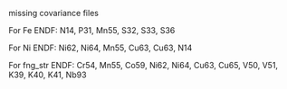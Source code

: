 

missing covariance files

For Fe
ENDF: N14, P31, Mn55, S32, S33, S36

For Ni
ENDF: Ni62, Ni64, Mn55, Cu63, Cu63, N14

For fng_str
ENDF: Cr54, Mn55, Co59, Ni62, Ni64, Cu63, Cu65, V50, V51, K39, K40, K41, Nb93